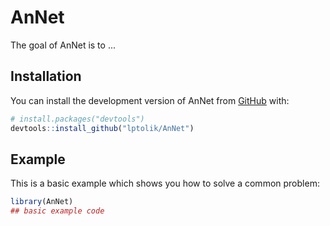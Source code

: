 
# AnNet

<!-- badges: start -->
<!-- badges: end -->

The goal of AnNet is to ...

## Installation

You can install the development version of AnNet from [GitHub](https://github.com/) with:

``` r
# install.packages("devtools")
devtools::install_github("lptolik/AnNet")
```

## Example

This is a basic example which shows you how to solve a common problem:

``` r
library(AnNet)
## basic example code
```

